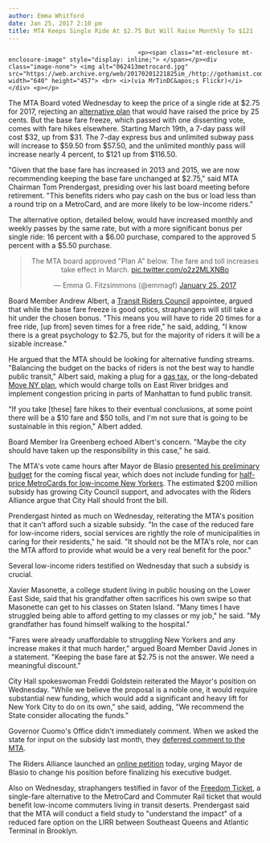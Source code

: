 ```yaml
---
author: Emma Whitford
date: Jan 25, 2017 2:10 pm
title: MTA Keeps Single Ride At $2.75 But Will Raise Monthly To $121
---
```


	
										<p><span class="mt-enclosure mt-enclosure-image" style="display: inline;"> </span></p><div class="image-none"> <img alt="062413metrocard.jpg" src="https://web.archive.org/web/20170201221825im_/http://gothamist.com/attachments/nyc_ewhitford/062413metrocard.jpg" width="640" height="457"> <br> <i>(via MrTinDC&apos;s Flickr)</i></div> <p></p>

<p>The MTA Board voted Wednesday to keep the price of a single ride at $2.75 for 2017, rejecting an <a href="https://web.archive.org/web/20170201221825/http://gothamist.com/2016/11/16/mta_subway_bus_fare_hike.php">alternative plan</a> that would have raised the price by 25 cents. But the base fare freeze, which passed with one dissenting vote, comes with fare hikes elsewhere. Starting March 19th, a 7-day pass will cost $32, up from $31. The 7-day express bus and unlimited subway pass will increase to $59.50 from $57.50, and the unlimited monthly pass will increase nearly 4 percent, to $121 up from $116.50. </p>

<p>&quot;Given that the base fare has increased in 2013 and 2015, we are now recommending keeping the base fare unchanged at $2.75,&quot; said MTA Chairman Tom Prendergast, presiding over his last board meeting before retirement. &quot;This benefits riders who pay cash on the bus or load less than a round trip on a MetroCard, and are more likely to be low-income riders.&quot;</p>

<p>The alternative option, detailed below, would have increased monthly and weekly passes by the same rate, but with a more significant bonus per single ride: 16 percent with a $6.00 purchase, compared to the approved 5 percent with a $5.50 purchase. </p>

<center><blockquote class="twitter-tweet" data-lang="en"><p lang="en" dir="ltr">The MTA board approved &quot;Plan A&quot; below. The fare and toll increases take effect in March. <a href="https://web.archive.org/web/20170201221825/https://t.co/o2z2MLXNBo">pic.twitter.com/o2z2MLXNBo</a></p>&#x2014; Emma G. Fitzsimmons (@emmagf) <a href="https://web.archive.org/web/20170201221825/https://twitter.com/emmagf/status/824313915358244864">January 25, 2017</a></blockquote>
<script async src="//web.archive.org/web/20170201221825js_/http://platform.twitter.com/widgets.js" charset="utf-8"></script></center>

<p>Board Member Andrew Albert, a <a href="https://web.archive.org/web/20170201221825/http://www.pcac.org/pcac/about/history/">Transit Riders Council</a> appointee, argued that while the base fare freeze is good optics, straphangers will still take a hit under the chosen bonus. &quot;This means you will have to ride 20 times for a free ride, [up from] seven times for a free ride,&quot; he said, adding, &quot;I know there is a great psychology to $2.75, but for the majority of riders it will be a sizable increase.&quot; </p>

<p>He argued that the MTA should be looking for alternative funding streams. &quot;Balancing the budget on the backs of riders is not the best way to handle public transit,&quot; Albert said, making a plug for a <a href="https://web.archive.org/web/20170201221825/http://gothamist.com/2016/10/01/after_hoboken_train_crash_new_jerse.php">gas tax</a>, or the long-debated <a href="https://web.archive.org/web/20170201221825/http://gothamist.com/2016/05/21/ny_times_editorial_board_says_east.php">Move NY plan</a>, which would charge tolls on East River bridges and implement congestion pricing in parts of Manhattan to fund public transit. </p>

<p>&quot;If you take [these] fare hikes to their eventual conclusions, at some point there will be a $10 fare and $50 tolls, and I&apos;m not sure that is going to be sustainable in this region,&quot; Albert added.</p>

<p>Board Member Ira Greenberg echoed Albert&apos;s concern. &quot;Maybe the city should have taken up the responsibility in this case,&quot; he said.</p>

<p>The MTA&apos;s vote came hours after Mayor de Blasio <a href="https://web.archive.org/web/20170201221825/http://gothamist.com/2017/01/25/nyc_budget_2017_trump.php">presented his preliminary budget</a> for the coming fiscal year, which does not include funding for <a href="https://web.archive.org/web/20170201221825/http://gothamist.com/2016/04/11/half_price_metrocards_nyc.php">half-price MetroCards for low-income New Yorkers</a>. The estimated $200 million subsidy has growing City Council support, and advocates with the Riders Alliance argue that City Hall should front the bill. </p>

<p>Prendergast hinted as much on Wednesday, reiterating the MTA&apos;s position that it can&apos;t afford such a sizable subsidy. &quot;In the case of the reduced fare for low-income riders, social services are rightly the role of municipalities in caring for their residents,&quot; he said. &quot;It should not be the MTA&apos;s role, nor can the MTA afford to provide what would be a very real benefit for the poor.&quot;  </p>

<p>Several low-income riders testified on Wednesday that such a subsidy is crucial. </p>

<p>Xavier Masonette, a college student living in public housing on the Lower East Side, said that his grandfather often sacrifices his own swipe so that Masonette can get to his classes on Staten Island. &quot;Many times I have struggled being able to afford getting to my classes or my job,&quot; he said. &quot;My grandfather has found himself walking to the hospital.&quot; </p>

<p>&quot;Fares were already unaffordable to struggling New Yorkers and any increase makes it that much harder,&quot; argued Board Member David Jones in a statement. &quot;Keeping the base fare at $2.75 is not the answer. We need a meaningful discount.&quot; </p>

<p>City Hall spokeswoman Freddi Goldstein reiterated the Mayor&apos;s position on Wednesday. &quot;While we believe the proposal is a noble one, it would require substantial new funding, which would add a significant and heavy lift for New York City to do on its own,&quot; she said, adding, &quot;We recommend the State consider allocating the funds.&quot;</p>

<p>Governor Cuomo&apos;s Office didn&apos;t immediately comment. When we asked the state for input on the subsidy last month, they <a href="https://web.archive.org/web/20170201221825/http://gothamist.com/2016/11/29/metrocard_reduced_fare.php">deferred comment to the MTA</a>.  </p>

<p>The Riders Alliance launched an <a href="https://web.archive.org/web/20170201221825/http://www.ridersny.org/countdown-to-farehike2017/">online petition</a> today, urging Mayor de Blasio to change his position before finalizing his executive budget. </p>

<p>Also on Wednesday, straphangers testified in favor of the <a href="https://web.archive.org/web/20170201221825/http://gothamist.com/2015/12/02/mta_freedom_ticket_plan.php">Freedom Ticket</a>, a single-fare alternative to the MetroCard and Commuter Rail ticket that would benefit low-income commuters living in transit deserts. Prendergast said that the MTA will conduct a field study to &quot;understand the impact&quot; of a reduced fare option on the LIRR between Southeast Queens and Atlantic Terminal in Brooklyn. </p>					
										
									
				